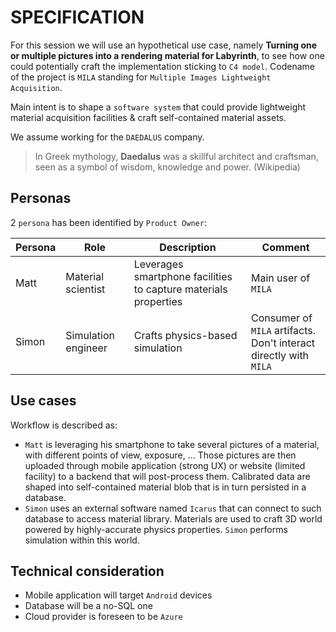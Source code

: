 # SPECIFICATION

For this session we will use an hypothetical use case, namely __Turning one or multiple pictures into a rendering material for Labyrinth__, to see how one could potentially craft the implementation sticking to `C4 model`. Codename of the project is `MILA` standing for `Multiple Images Lightweight Acquisition`.

Main intent is to shape a `software system` that could provide lightweight material acquisition facilities & craft self-contained material assets.

We assume working for the `DAEDALUS` company.

> In Greek mythology, **Daedalus** was a skillful architect and craftsman, seen as a symbol of wisdom, knowledge and power. (Wikipedia)

## Personas

2 `persona` has been identified by `Product Owner`:

| Persona | Role | Description | Comment |
|-|-|-|-|
| Matt | Material scientist | Leverages smartphone facilities to capture materials properties | Main user of `MILA` |
| Simon | Simulation engineer | Crafts physics-based simulation | Consumer of `MILA` artifacts.<br>Don't interact directly with `MILA` |

## Use cases

Workflow is described as:

- `Matt` is leveraging his smartphone to take several pictures of a material, with different points of view, exposure, ... Those pictures are then uploaded through mobile application (strong UX) or website (limited facility) to a backend that will post-process them. Calibrated data are shaped into self-contained material blob that is in turn persisted in a database.  
- `Simon` uses an external software named `Icarus` that can connect to such database to access material library. Materials are used to craft 3D world powered by highly-accurate physics properties. `Simon` performs simulation within this world.

## Technical consideration

- Mobile application will target `Android` devices
- Database will be a no-SQL one
- Cloud provider is foreseen to be `Azure`
